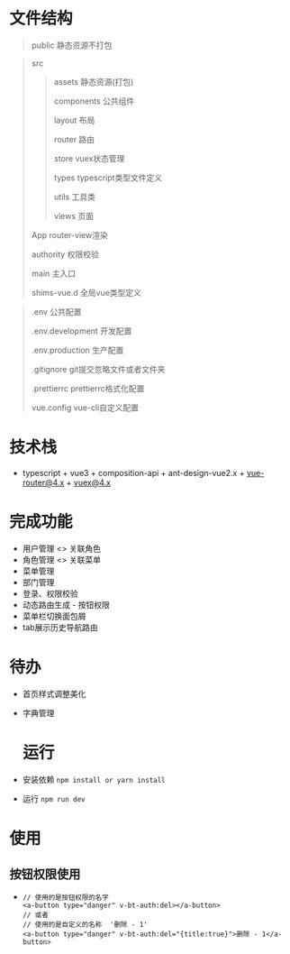 # 文件结构
> public 静态资源不打包

> src
>
> > assets 静态资源(打包)
> >
> > components 公共组件
> >
> > layout 布局
> >
> > router 路由
> >
> > store vuex状态管理
> >
> > types typescript类型文件定义
> >
> > utils 工具类
> >
> > views 页面
>
> App router-view渲染
>
> authority 权限校验
>
> main 主入口
>
> shims-vue.d 全局vue类型定义

> .env 公共配置
>
> .env.development 开发配置
>
> .env.production 生产配置
>
> .gitignore git提交忽略文件或者文件夹
>
> .prettierrc prettierrc格式化配置
>
> vue.config vue-cli自定义配置

# 技术栈
- typescript + vue3 + composition-api + ant-design-vue2.x + vue-router@4.x + vuex@4.x

# 完成功能

- 用户管理  <> 关联角色
- 角色管理  <> 关联菜单
- 菜单管理  
- 部门管理
- 登录、权限校验
- 动态路由生成 - 按钮权限
- 菜单栏切换面包屑
- tab展示历史导航路由

# 待办

- 首页样式调整美化

- 字典管理

  # 运行

- 安装依赖 `npm install or yarn install`

- 运行 `npm run dev`

# 使用

## 按钮权限使用

- ```vue
  // 使用的是按钮权限的名字
  <a-button type="danger" v-bt-auth:del></a-button>
  // 或者
  // 使用的是自定义的名称  '删除 - 1'
  <a-button type="danger" v-bt-auth:del="{title:true}">删除 - 1</a-button>
  ```


